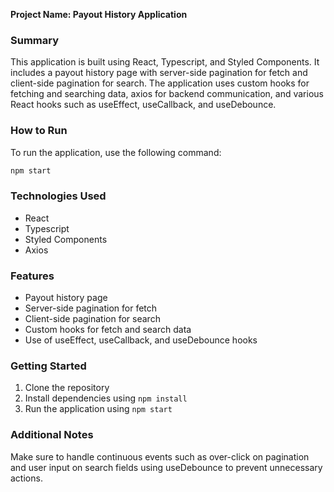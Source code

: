 **Project Name: Payout History Application**

### Summary
This application is built using React, Typescript, and Styled Components. It includes a payout history page with server-side pagination for fetch and client-side pagination for search. The application uses custom hooks for fetching and searching data, axios for backend communication, and various React hooks such as useEffect, useCallback, and useDebounce.

### How to Run
To run the application, use the following command:
```bash
npm start
```

### Technologies Used
- React
- Typescript
- Styled Components
- Axios

### Features
- Payout history page
- Server-side pagination for fetch
- Client-side pagination for search
- Custom hooks for fetch and search data
- Use of useEffect, useCallback, and useDebounce hooks

### Getting Started
1. Clone the repository
2. Install dependencies using `npm install`
3. Run the application using `npm start`

### Additional Notes
Make sure to handle continuous events such as over-click on pagination and user input on search fields using useDebounce to prevent unnecessary actions.
